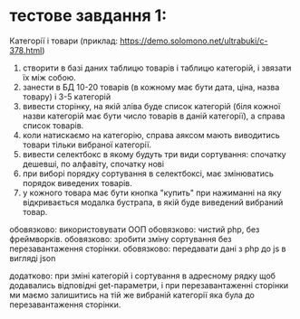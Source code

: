 # тестове завдання 1:
Категорії і товари (приклад: https://demo.solomono.net/ultrabuki/c-378.html)

1. створити в базі даних таблицю товарів і таблицю категорій, і звязати їх між собою.
2. занести в БД 10-20 товарів (в кожному має бути дата, ціна, назва товару) і 3-5 категорій
3. вивести сторінку, на якій зліва буде список категорій (біля кожної назви категорій має бути число товарів в даній категорії), а справа список товарів.
4. коли натискаємо на категорію, справа аяксом мають виводитись товари тільки вибраної категорії.
5. вивести селектбокс в якому будуть три види сортування: спочатку дешевші, по алфавіту, спочатку нові
6. при виборі порядку сортування в селектбоксі, має змінюватись порядок виведених товарів.
7. у кожного товара має бути кнопка "купить" при нажиманні на яку відкривається модалка бустрапа, в якій буде виведений вибраний товар.

обовязково: використовувати ООП
обовязково: чистий php, без фреймворків.
обовязково: зробити зміну сортування без перезавантаження сторінки.
обовязково: передавати дані з php до js в вигляді json

додатково: при зміні категорій і сортування в адресному рядку щоб додавались відповідні get-параметри, і при перезавантаженні сторінки ми маємо залишитись на тій же вибраній категорії яка була до перезавантаження сторінки.